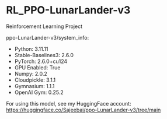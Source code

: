 # RL_PPO-LunarLander-v3
Reinforcement Learning Project

ppo-LunarLander-v3/system_info:

- Python: 3.11.11
- Stable-Baselines3: 2.6.0
- PyTorch: 2.6.0+cu124
- GPU Enabled: True
- Numpy: 2.0.2
- Cloudpickle: 3.1.1
- Gymnasium: 1.1.1
- OpenAI Gym: 0.25.2

For using this model, see my HuggingFace account:
https://huggingface.co/Sajeebai/ppo-LunarLander-v3/tree/main

